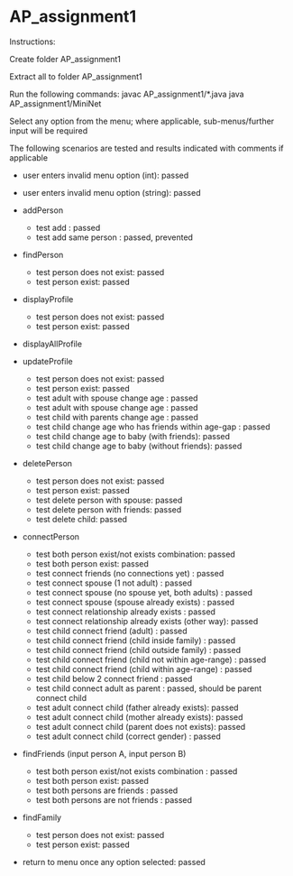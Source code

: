 # AP_assignment1
Instructions:

Create folder AP_assignment1

Extract all to folder AP_assignment1

Run the following commands:
javac AP_assignment1/*.java
java AP_assignment1/MiniNet

Select any option from the menu; where applicable, sub-menus/further input will be required

The following scenarios are tested and results indicated with comments if applicable

- user enters invalid menu option (int): passed
- user enters invalid menu option (string): passed

- addPerson
	- test add : passed
	- test add same person : passed, prevented
	
- findPerson
	- test person does not exist: passed
	- test person exist: passed
	
- displayProfile
	- test person does not exist: passed
	- test person exist: passed
	
- displayAllProfile
	
- updateProfile
	- test person does not exist: passed
	- test person exist: passed
	- test adult with spouse change age : passed
	- test adult with spouse change age : passed
	- test child with parents change age : passed
	- test child change age who has friends within age-gap : passed
	- test child change age to baby (with friends): passed
	- test child change age to baby (without friends): passed
	
- deletePerson
	- test person does not exist: passed
	- test person exist: passed
	- test delete person with spouse: passed
	- test delete person with friends: passed
	- test delete child: passed
	
- connectPerson
	- test both person exist/not exists combination: passed
	- test both person exist: passed
	- test connect friends (no connections yet) : passed
	- test connect spouse (1 not adult) : passed
	- test connect spouse (no spouse yet, both adults) : passed
	- test connect spouse (spouse already exists) : passed
	- test connect relationship already exists : passed
	- test connect relationship already exists (other way): passed
	- test child connect friend (adult) : passed
	- test child connect friend (child inside family) : passed
	- test child connect friend (child outside family) : passed
	- test child connect friend (child not within age-range) : passed
	- test child connect friend (child within age-range) : passed
	- test child below 2 connect friend : passed
	- test child connect adult as parent : passed, should be parent connect child
	- test adult connect child (father already exists): passed
	- test adult connect child (mother already exists): passed
	- test adult connect child (parent does not exists): passed
	- test adult connect child (correct gender) : passed
	
- findFriends (input person A, input person B)
	- test both person exist/not exists combination : passed
	- test both person exist: passed
	- test both persons are friends : passed
	- test both persons are not friends : passed
	
- findFamily	
	- test person does not exist: passed
	- test person exist: passed
	
- return to menu once any option selected: passed





